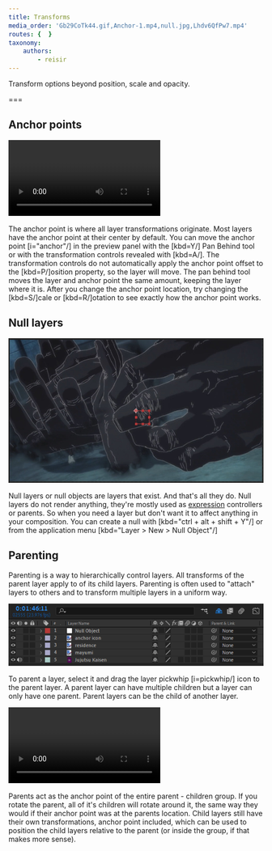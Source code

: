 ```yaml
---
title: Transforms
media_order: 'Gb29CoTk44.gif,Anchor-1.mp4,null.jpg,Lhdv6QfPw7.mp4'
routes: {  }
taxonomy:
    authors:
        - reisir
---
```


Transform options beyond position, scale and opacity.

===

## Anchor points

![using the pan behind tool](Anchor-1.mp4 "Jujutsu Kaisen")

The anchor point is where all layer transformations originate. Most layers have the anchor point at their center by default. You can move the anchor point [i="anchor"/] in the preview panel with the [kbd=Y/] Pan Behind tool or with the transformation controls revealed with [kbd=A/]. The transformation controls do not automatically apply the anchor point offset to the [kbd=P/]osition property, so the layer will move. The pan behind tool moves the layer and anchor point the same amount, keeping the layer where it is. After you change the anchor point location, try changing the [kbd=S/]cale or [kbd=R/]otation to see exactly how the anchor point works.

## Null layers

![null object, only visible in the preview panel](null.jpg "Jujutsu Kaisen")

Null layers or null objects are layers that exist. And that's all they do. Null layers do not render anything, they're mostly used as [expression](/ae/expressions) controllers or parents. So when you need a layer but don't want it to affect anything in your composition. You can create a null with [kbd="ctrl + alt + shift + Y"/] or from the application menu [kbd="Layer > New > Null Object"/]

## Parenting

Parenting is a way to hierarchically control layers. All transforms of the parent layer apply to of its child layers. Parenting is often used to "attach" layers to others and to transform multiple layers in a uniform way.

![parenting layers](Gb29CoTk44.gif)

To parent a layer, select it and drag the layer pickwhip [i=pickwhip/] icon to the parent layer. A parent layer can have multiple children but a layer can only have one parent. Parent layers can be the child of another layer.

![transforming the parent null](Lhdv6QfPw7.mp4)

Parents act as the anchor point of the entire parent - children group. If you rotate the parent, all of it's children will rotate around it, the same way they would if their anchor point was at the parents location. Child layers still have their own transformations, anchor point included, which can be used to position the child layers relative to the parent (or inside the group, if that makes more sense).
